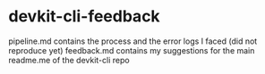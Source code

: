# devkit-cli-feedback

pipeline.md contains the process and the error logs I faced (did not reproduce yet)
feedback.md contains my suggestions for the main readme.me of the devkit-cli repo
